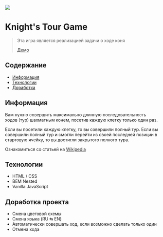 <a href='https://github.com/untitled-dream/knights-tour-game/blob/main/README.md'><img src='https://img.shields.io/badge/Read this in-English-blue'/></a>

# Knight's Tour Game
> Эта игра является реализацией задачи о ходе коня
> 
> [Демо](https://untitled-dream.github.io/knights-tour-game/)

## Содержание
* [Информация](#general-information)
* [Технологии](#technologies-used)
* [Доработка](#room-for-improvement)

## Информация <a id='general-information'></a>
Вам нужно совершить максимально длинную последовательность ходов (тур) шахматным конем, посетив каждую клетку только один раз.

Если вы посетили каждую клетку, то вы совершили полный тур. Если вы совершили полный тур и смогли перейти из своей последней позиции в стартовую ячейку, то вы достигли закрытого полного тура.

Ознакомиться со статьей на [Wikipedia](https://ru.wikipedia.org/wiki/%D0%97%D0%B0%D0%B4%D0%B0%D1%87%D0%B0_%D0%BE_%D1%85%D0%BE%D0%B4%D0%B5_%D0%BA%D0%BE%D0%BD%D1%8F)

## Технологии <a id='technologies-used'></a>
- HTML / CSS
- BEM Nested
- Vanilla JavaScript

## Доработка проекта <a id='room-for-improvement'></a>
- Смена цветовой схемы
- Смена языка (RU ⇆ EN)
- Автоматически совершать ход, если возможно сделать только один
- Отмена хода